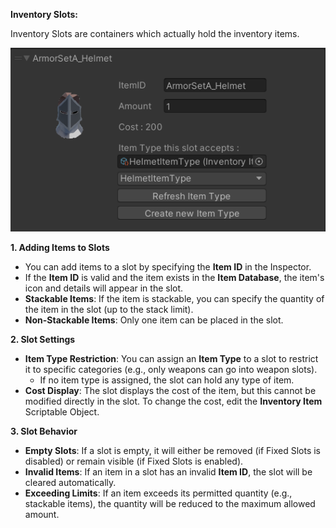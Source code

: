 **Inventory Slots:**

Inventory Slots are containers which actually hold the inventory items.

![image](https://github.com/Shakti-crypto/InventorySystem/blob/main/Readme/Images/InventorySlotExample.png)

**1. Adding Items to Slots**

- You can add items to a slot by specifying the **Item ID** in the Inspector.
- If the **Item ID** is valid and the item exists in the **Item Database**, the item's icon and details will appear in the slot.
- **Stackable Items**: If the item is stackable, you can specify the quantity of the item in the slot (up to the stack limit).
- **Non-Stackable Items**: Only one item can be placed in the slot.

**2. Slot Settings**

- **Item Type Restriction**: You can assign an **Item Type** to a slot to restrict it to specific categories (e.g., only weapons can go into weapon slots).
  - If no item type is assigned, the slot can hold any type of item.
- **Cost Display**: The slot displays the cost of the item, but this cannot be modified directly in the slot. To change the cost, edit the **Inventory Item** Scriptable Object.

**3. Slot Behavior**

- **Empty Slots**: If a slot is empty, it will either be removed (if Fixed Slots is disabled) or remain visible (if Fixed Slots is enabled).
- **Invalid Items**: If an item in a slot has an invalid **Item ID**, the slot will be cleared automatically.
- **Exceeding Limits**: If an item exceeds its permitted quantity (e.g., stackable items), the quantity will be reduced to the maximum allowed amount.
